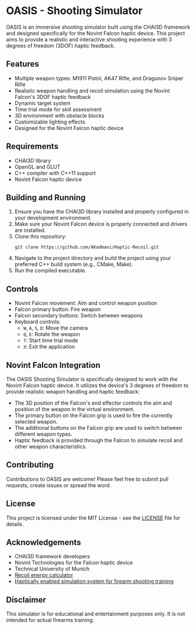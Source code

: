 # OASIS - Shooting Simulator

OASIS is an immersive shooting simulator built using the CHAI3D framework and designed specifically for the Novint Falcon haptic device. This project aims to provide a realistic and interactive shooting experience with 3 degrees of freedom (3DOF) haptic feedback.

## Features

- Multiple weapon types: M1911 Pistol, AK47 Rifle, and Dragunov Sniper Rifle
- Realistic weapon handling and recoil simulation using the Novint Falcon's 3DOF haptic feedback
- Dynamic target system
- Time trial mode for skill assessment
- 3D environment with obstacle blocks
- Customizable lighting effects
- Designed for the Novint Falcon haptic device

## Requirements

- CHAI3D library
- OpenGL and GLUT
- C++ compiler with C++11 support
- Novint Falcon haptic device

## Building and Running

1. Ensure you have the CHAI3D library installed and properly configured in your development environment.
2. Make sure your Novint Falcon device is properly connected and drivers are installed.
3. Clone this repository:
   ```
   git clone https://github.com/AKadmani/Haptic-Recoil.git
   ```
4. Navigate to the project directory and build the project using your preferred C++ build system (e.g., CMake, Make).
5. Run the compiled executable.

## Controls

- Novint Falcon movement: Aim and control weapon position
- Falcon primary button: Fire weapon
- Falcon secondary buttons: Switch between weapons
- Keyboard controls:
  - `W`, `A`, `S`, `D`: Move the camera
  - `Q`, `E`: Rotate the weapon
  - `T`: Start time trial mode
  - `X`: Exit the application

## Novint Falcon Integration

The OASIS Shooting Simulator is specifically designed to work with the Novint Falcon haptic device. It utilizes the device's 3 degrees of freedom to provide realistic weapon handling and haptic feedback:

- The 3D position of the Falcon's end effector controls the aim and position of the weapon in the virtual environment.
- The primary button on the Falcon grip is used to fire the currently selected weapon.
- The additional buttons on the Falcon grip are used to switch between different weapon types.
- Haptic feedback is provided through the Falcon to simulate recoil and other weapon characteristics.

## Contributing

Contributions to OASIS are welcome! Please feel free to submit pull requests, create issues or spread the word.

## License

This project is licensed under the MIT License - see the [LICENSE](LICENSE) file for details.

## Acknowledgements

- CHAI3D framework developers
- Novint Technologies for the Falcon haptic device
- Technical University of Munich
- [Recoil energy calculator](shooterscalculator.com)
- [Haptically enabled simulation system for firearm shooting training](https://www.researchgate.net/publication/325792582_Haptically_enabled_simulation_system_for_firearm_shooting_training)

## Disclaimer

This simulator is for educational and entertainment purposes only. It is not intended for actual firearms training.
